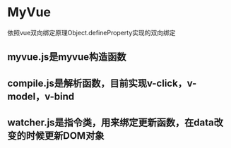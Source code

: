 # MyVue
依照vue双向绑定原理Object.defineProperty实现的双向绑定
## myvue.js是myvue构造函数
## compile.js是解析函数，目前实现v-click，v-model，v-bind
## watcher.js是指令类，用来绑定更新函数，在data改变的时候更新DOM对象
